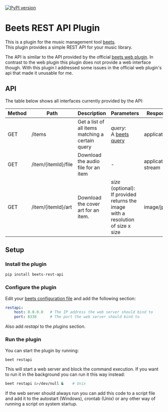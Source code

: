 [![PyPI version](https://badge.fury.io/py/beets-rest-api.svg)](https://badge.fury.io/py/beets-rest-api)

# Beets REST API Plugin

This is a plugin for the music management tool [beets](https://beets.io).<br>
This plugin provides a simple REST API for your music library.<br>

The API is similar to the API provided by the official [beets web plugin](https://beets.readthedocs.io/en/stable/plugins/web.html).
In contrast to the web plugin this plugin does not provide a web interface though. With this plugin I addressed some issues in the official web plugin's api that made it unusable for me.

## API

The table below shows all interfaces currently provided by the API:

| Method | Path                | Description                                      | Parameters                                                                                  | Response Type            |
|--------|---------------------|--------------------------------------------------|---------------------------------------------------------------------------------------------|--------------------------|
| GET    | /items              | Get a list of all items matching a certain query | *query*:<br>A [beets query](https://beets.readthedocs.io/en/stable/reference/query.html)    | application/json         |
| GET    | /item/{itemId}/file | Download the audio file for an item              | -                                                                                           | application/octet-stream |
| GET    | /item/{itemId}/art  | Download the cover art for an item.              | *size* (optional):<br>If provided returns the image<br>with a resolution of size x size     | image/jpeg               |

## Setup

### Install the plugin

````bash
pip install beets-rest-api  
````

### Configure the plugin
Edit your [beets configuration file](https://beets.readthedocs.io/en/stable/reference/config.html) and add the following section:

````yaml
restapi:
    host: 0.0.0.0   # The IP address the web server should bind to
    port: 8338      # The port the web server should bind to
````

Also add *restapi* to the *plugins* section.

### Run the plugin

You can start the plugin by running:
````bash
beet restapi
````

This will start a web server and block the command execution.
If you want to run it in the background you can run it this way instead:

````bash
beet restapi &>/dev/null &    # Unix
````

If the web server should always run you can add this code to a script file and add it to the autostart (Windows), crontab (Unix) or any other way of running a script on system startup.
